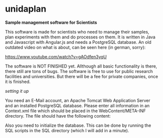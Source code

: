 # unidaplan
**Sample management software for Scientists**

This software is made for scientists who need to manage their samples, plan experiments with them and do processes on them. 
It is written in Java and Javascript with Angular.js and needs a PostgreSQL database. An old outdated video on what is about,
can be seen here (in german, sorry):

https://www.youtube.com/watch?v=gAOdfen3yqU

The software is NOT FINISHED yet. Allthough all basic functionality is there, there still are tons of bugs. The software
is free to use for public research facilities and universities. But there will be a fee for private companies, once it is
finished. 


*setting it up*

You need an E-Mail account, an Apache Tomcat Web Application Server and an installed PostgreSQL database. Please enter all
information in an Context.xml file which should be placed in the WebContent/META-INF directory. The file should have the
following content:

> <?xml version = "1.0" encoding = "UTF-8"?>
> 
> <Context 
>	  path = "/unidaplan" 
>   docBase = "unidaplan"
>   crossContext = "true"
>   reloadable = "true" 
>    debug = "1">
>
>    <Resource name = "jdbc/postgres" 
>              auth = "Container" 
>              type = "javax.sql.DataSource" 
>              maxActive = "100" 
>              maxIdle = "30" 
>              maxWait = "10000" 
>              username = "theDatabaseUsername" 
>              password = "theDatabasePassword"
>              driverClassName = "org.postgresql.Driver" 
>              url = "jdbc:postgresql://127.0.0.1:5432/your-database" /> 
>              
>
>    <Environment name = "smtpserver" value = "your.smtp.server" type = "java.lang.String"/>
>    <Environment name = "IPAdress" value = "automatic" type = "java.lang.String"/>
>    <Environment name = "smtpport"   value = "587" 		 type = "java.lang.Integer"/>          
> </Context>

Also you need to initialize the database. This can be done by running the SQL scripts in the SQL directory (which I will 
add in a minute).
